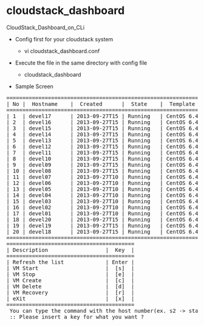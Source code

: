 cloudstack_dashboard
====================

CloudStack_Dashboard_on_CLi

   * Config first for your cloudstack system
     * vi cloudstack_dashboard.conf

   * Execute the file in the same directory with config file
     * cloudstack_dashboard

   * Sample Screen
<pre>
===================================================================================================================================================
| No |  Hostname    |  Created      |  State    |  Template name               |  Spec.          | Use%  | Mem  | Instance   |  IP address        |
===================================================================================================================================================
| 1  | devel17      | 2013-09-27T15 | Running   | CentOS 6.4 - template(20G)   | Medium Instance | 17.0% | 1024 | i-3-93-VM  | 10.xxx.xxx.240: ON  |
| 2  | devel16      | 2013-09-27T15 | Running   | CentOS 6.4 - template(20G)   | Medium Instance | 16.0% | 1024 | i-3-92-VM  | 10.xxx.xxx.239: ON  |
| 3  | devel15      | 2013-09-27T15 | Running   | CentOS 6.4 - template(20G)   | Medium Instance | 16.0% | 1024 | i-3-91-VM  | 10.xxx.xxx.238: ON  |
| 4  | devel14      | 2013-09-27T15 | Running   | CentOS 6.4 - template(20G)   | Medium Instance | 15.0% | 1024 | i-3-90-VM  | 10.xxx.xxx.237: ON  |
| 5  | devel13      | 2013-09-27T15 | Running   | CentOS 6.4 - template(20G)   | Medium Instance | 16.0% | 1024 | i-3-89-VM  | 10.xxx.xxx.236: ON  |
| 6  | devel12      | 2013-09-27T15 | Running   | CentOS 6.4 - template(20G)   | Medium Instance | 16.0% | 1024 | i-3-88-VM  | 10.xxx.xxx.235: ON  |
| 7  | devel11      | 2013-09-27T15 | Running   | CentOS 6.4 - template(20G)   | Medium Instance | 14.0% | 1024 | i-3-87-VM  | 10.xxx.xxx.234: ON  |
| 8  | devel10      | 2013-09-27T15 | Running   | CentOS 6.4 - template(20G)   | Medium Instance | 16.0% | 1024 | i-3-86-VM  | 10.xxx.xxx.233: ON  |
| 9  | devel09      | 2013-09-27T15 | Running   | CentOS 6.4 - template(20G)   | Medium Instance | 16.0% | 1024 | i-3-85-VM  | 10.xxx.xxx.232: ON  |
| 10 | devel08      | 2013-09-27T15 | Running   | CentOS 6.4 - template(20G)   | Medium Instance | 16.0% | 1024 | i-3-84-VM  | 10.xxx.xxx.231: ON  |
| 11 | devel07      | 2013-09-27T10 | Running   | CentOS 6.4 - template(20G)   | Medium Instance | 16.0% | 1024 | i-3-77-VM  | 10.xxx.xxx.230: ON  |
| 12 | devel06      | 2013-09-27T10 | Running   | CentOS 6.4 - template(20G)   | Medium Instance | 15.0% | 1024 | i-3-76-VM  | 10.xxx.xxx.229: ON  |
| 13 | devel05      | 2013-09-27T10 | Running   | CentOS 6.4 - template(20G)   | Medium Instance | 16.3% | 1024 | i-3-75-VM  | 10.xxx.xxx.228: ON  |
| 14 | devel04      | 2013-09-27T10 | Running   | CentOS 6.4 - template(20G)   | Medium Instance | 16.0% | 1024 | i-3-74-VM  | 10.xxx.xxx.227: ON  |
| 15 | devel03      | 2013-09-27T10 | Running   | CentOS 6.4 - template(20G)   | Medium Instance | 14.0% | 1024 | i-3-73-VM  | 10.xxx.xxx.226: ON  |
| 16 | devel02      | 2013-09-27T10 | Running   | CentOS 6.4 - template(20G)   | Medium Instance | 16.0% | 1024 | i-3-72-VM  | 10.xxx.xxx.225: ON  |
| 17 | devel01      | 2013-09-27T10 | Running   | CentOS 6.4 - template(20G)   | Medium Instance | 16.1% | 1024 | i-3-71-VM  | 10.xxx.xxx.224: ON  |
| 18 | devel20      | 2013-09-27T15 | Running   | CentOS 6.4 - template(20G)   | Medium Instance | 15.0% | 1024 | i-3-96-VM  | 10.xxx.xxx.243: ON  |
| 19 | devel19      | 2013-09-27T15 | Running   | CentOS 6.4 - template(20G)   | Medium Instance | 16.0% | 1024 | i-3-95-VM  | 10.xxx.xxx.242: ON  |
| 20 | devel18      | 2013-09-27T15 | Running   | CentOS 6.4 - template(20G)   | Medium Instance | 17.3% | 1024 | i-3-94-VM  | 10.xxx.xxx.241: ON  |
===================================================================================================================================================
========================================
| Description                  |  Key  |
========================================
| Refresh the list             | Enter |
| VM Start                     |  [s]  |
| VM Stop                      |  [e]  |
| VM Create                    |  [c]  |
| VM Delete                    |  [d]  |
| VM Recovery                  |  [r]  |
| eXit                         |  [x]  |
========================================
 You can type the command with the host number(ex. s2 -> start VM for No. 2 server) 
 :: Please insert a key for what you want ? 
</pre>
